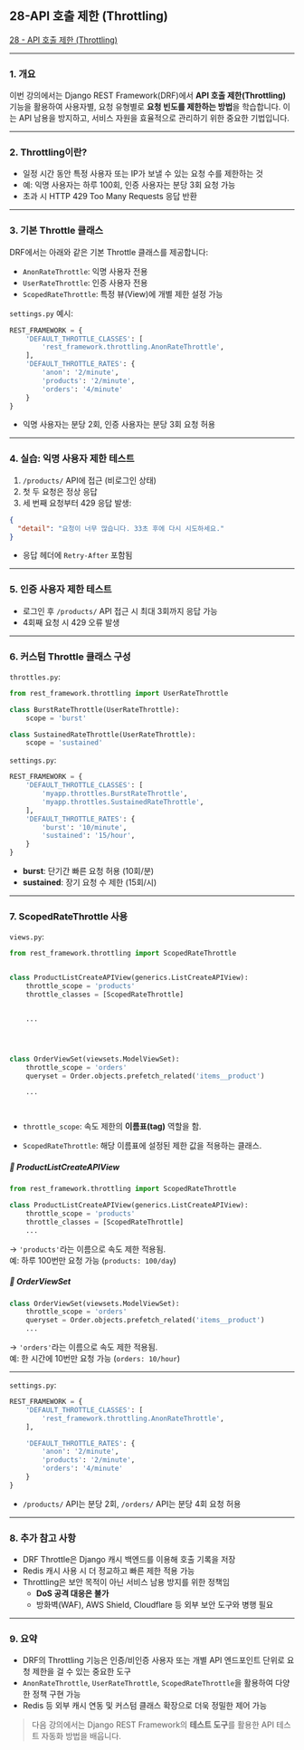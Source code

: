 ## 28-API 호출 제한 (Throttling)



[28 - API 호출 제한 (Throttling)](https://youtu.be/95ndK3P9YLI?list=PL-2EBeDYMIbTLulc9FSoAXhbmXpLq2l5t)


---


### 1. 개요
이번 강의에서는 Django REST Framework(DRF)에서 **API 호출 제한(Throttling)** 기능을 활용하여 사용자별, 요청 유형별로 **요청 빈도를 제한하는 방법**을 학습합니다. 이는 API 남용을 방지하고, 서비스 자원을 효율적으로 관리하기 위한 중요한 기법입니다.

---

### 2. Throttling이란?
- 일정 시간 동안 특정 사용자 또는 IP가 보낼 수 있는 요청 수를 제한하는 것
- 예: 익명 사용자는 하루 100회, 인증 사용자는 분당 3회 요청 가능
- 초과 시 HTTP 429 Too Many Requests 응답 반환

---

### 3. 기본 Throttle 클래스
DRF에서는 아래와 같은 기본 Throttle 클래스를 제공합니다:

- `AnonRateThrottle`: 익명 사용자 전용
- `UserRateThrottle`: 인증 사용자 전용
- `ScopedRateThrottle`: 특정 뷰(View)에 개별 제한 설정 가능

`settings.py` 예시:
```python
REST_FRAMEWORK = {
    'DEFAULT_THROTTLE_CLASSES': [
        'rest_framework.throttling.AnonRateThrottle',            
    ],
    'DEFAULT_THROTTLE_RATES': {
        'anon': '2/minute',
        'products': '2/minute',
        'orders': '4/minute'
    }
}
```
- 익명 사용자는 분당 2회, 인증 사용자는 분당 3회 요청 허용

---

### 4. 실습: 익명 사용자 제한 테스트

1. `/products/` API에 접근 (비로그인 상태)
2. 첫 두 요청은 정상 응답
3. 세 번째 요청부터 429 응답 발생:
```json
{
  "detail": "요청이 너무 많습니다. 33초 후에 다시 시도하세요."
}
```
- 응답 헤더에 `Retry-After` 포함됨

---

### 5. 인증 사용자 제한 테스트

- 로그인 후 `/products/` API 접근 시 최대 3회까지 응답 가능
- 4회째 요청 시 429 오류 발생

---

### 6. 커스텀 Throttle 클래스 구성

`throttles.py`:

```python
from rest_framework.throttling import UserRateThrottle

class BurstRateThrottle(UserRateThrottle):
    scope = 'burst'

class SustainedRateThrottle(UserRateThrottle):
    scope = 'sustained'
```

`settings.py`:
```python
REST_FRAMEWORK = {
    'DEFAULT_THROTTLE_CLASSES': [
        'myapp.throttles.BurstRateThrottle',
        'myapp.throttles.SustainedRateThrottle',
    ],
    'DEFAULT_THROTTLE_RATES': {
        'burst': '10/minute',
        'sustained': '15/hour',
    }
}
```

- **burst**: 단기간 빠른 요청 허용 (10회/분)
- **sustained**: 장기 요청 수 제한 (15회/시)

---

### 7. ScopedRateThrottle 사용

`views.py`:
```python
from rest_framework.throttling import ScopedRateThrottle


class ProductListCreateAPIView(generics.ListCreateAPIView):
    throttle_scope = 'products'
    throttle_classes = [ScopedRateThrottle]


	...




class OrderViewSet(viewsets.ModelViewSet):
    throttle_scope = 'orders'
    queryset = Order.objects.prefetch_related('items__product')

	...




```


- `throttle_scope`: 속도 제한의 **이름표(tag)** 역할을 함.
    
- `ScopedRateThrottle`: 해당 이름표에 설정된 제한 값을 적용하는 클래스.

##### 🔹 ProductListCreateAPIView

```python
from rest_framework.throttling import ScopedRateThrottle

class ProductListCreateAPIView(generics.ListCreateAPIView):
    throttle_scope = 'products'
    throttle_classes = [ScopedRateThrottle]
    ...
```

→ `'products'`라는 이름으로 속도 제한 적용됨.  
예: 하루 100번만 요청 가능 (`products: 100/day`)

##### 🔹 OrderViewSet

```python
class OrderViewSet(viewsets.ModelViewSet):
    throttle_scope = 'orders'
    queryset = Order.objects.prefetch_related('items__product')
    ...
```

→ `'orders'`라는 이름으로 속도 제한 적용됨.  
예: 한 시간에 10번만 요청 가능 (`orders: 10/hour`)


---


`settings.py`:
```python
REST_FRAMEWORK = {
    'DEFAULT_THROTTLE_CLASSES': [
        'rest_framework.throttling.AnonRateThrottle',            
    ],

    'DEFAULT_THROTTLE_RATES': {
        'anon': '2/minute',
        'products': '2/minute',
        'orders': '4/minute'
    }
}
```

- `/products/` API는 분당 2회, `/orders/` API는 분당 4회 요청 허용

---

### 8. 추가 참고 사항
- DRF Throttle은 Django 캐시 백엔드를 이용해 호출 기록을 저장
- Redis 캐시 사용 시 더 정교하고 빠른 제한 적용 가능
- Throttling은 보안 목적이 아닌 서비스 남용 방지를 위한 정책임
  - **DoS 공격 대응은 불가**
  - 방화벽(WAF), AWS Shield, Cloudflare 등 외부 보안 도구와 병행 필요

---

### 9. 요약
- DRF의 Throttling 기능은 인증/비인증 사용자 또는 개별 API 엔드포인트 단위로 요청 제한을 걸 수 있는 중요한 도구
- `AnonRateThrottle`, `UserRateThrottle`, `ScopedRateThrottle`을 활용하여 다양한 정책 구현 가능
- Redis 등 외부 캐시 연동 및 커스텀 클래스 확장으로 더욱 정밀한 제어 가능

> 다음 강의에서는 Django REST Framework의 **테스트 도구**를 활용한 API 테스트 자동화 방법을 배웁니다.




